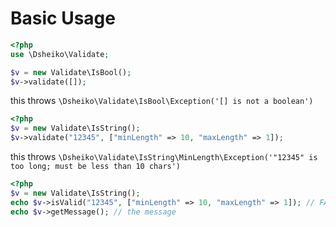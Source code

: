 # Basic Usage

```php
<?php
use \Dsheiko\Validate;

$v = new Validate\IsBool();
$v->validate([]);
```
this throws `\Dsheiko\Validate\IsBool\Exception('[] is not a boolean')`

```php
<?php
$v = new Validate\IsString();
$v->validate("12345", ["minLength" => 10, "maxLength" => 1]);
```
this throws `\Dsheiko\Validate\IsString\MinLength\Exception('"12345" is too long; must be less than 10 chars')`


```php
<?php
$v = new Validate\IsString();
echo $v->isValid("12345", ["minLength" => 10, "maxLength" => 1]); // FALSE
echo $v->getMessage(); // the message
```

